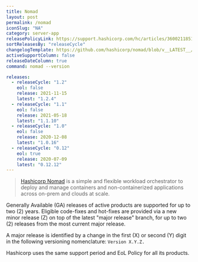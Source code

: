 ```yaml
---
title: Nomad
layout: post
permalink: /nomad
iconSlug: "NA"
category: server-app
releasePolicyLink: https://support.hashicorp.com/hc/articles/360021185113
sortReleasesBy: "releaseCycle"
changelogTemplate: https://github.com/hashicorp/nomad/blob/v__LATEST__/CHANGELOG.md
activeSupportColumn: false
releaseDateColumn: true
command: nomad --version

releases:
  - releaseCycle: "1.2"
    eol: false
    release: 2021-11-15
    latest: "1.2.4"
  - releaseCycle: "1.1"
    eol: false
    release: 2021-05-18
    latest: "1.1.10"
  - releaseCycle: "1.0"
    eol: false
    release: 2020-12-08
    latest: "1.0.16"
  - releaseCycle: "0.12"
    eol: true
    release: 2020-07-09
    latest: "0.12.12"
---
```

> [Hashicorp Nomad](https://www.nomadproject.io/) is a simple and flexible workload orchestrator to deploy and manage containers and non-containerized applications across on-prem and clouds at scale.

Generally Available (GA) releases of active products are supported for up to two (2) years. Eligible code-fixes and hot-fixes are provided via a new minor release (Z) on top of the latest "major release" branch, for up to two (2) releases from the most current major release. 

A major release is identified by a change in the first (X) or second (Y) digit in the following versioning nomenclature: `Version X.Y.Z.`

Hashicorp uses the same support period and EoL Policy for all its products.
